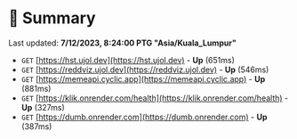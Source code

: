 # 📖 Summary
Last updated: **7/12/2023, 8:24:00 PTG "Asia/Kuala_Lumpur"**

- `GET` [https://hst.ujol.dev](https://hst.ujol.dev) - **Up** (651ms)
- `GET` [https://reddviz.ujol.dev](https://reddviz.ujol.dev) - **Up** (546ms)
- `GET` [https://memeapi.cyclic.app](https://memeapi.cyclic.app) - **Up** (881ms)
- `GET` [https://klik.onrender.com/health](https://klik.onrender.com/health) - **Up** (327ms)
- `GET` [https://dumb.onrender.com](https://dumb.onrender.com) - **Up** (387ms)
